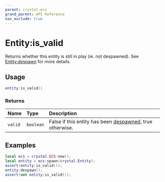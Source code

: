 ```yaml
---
parent: crystal.ecs
grand_parent: API Reference
nav_exclude: true
---
```


# Entity:is_valid

Returns whether this entity is still in play (ie. not despawned). See [Entity:despawn](entity_despawn) for more details.

## Usage

```lua
entity:is_valid()
```

### Returns

| Name    | Type      | Description                                                                |
| :------ | :-------- | :------------------------------------------------------------------------- |
| `valid` | `boolean` | False if this entity has been [despawned](entity_despawn), true otherwise. |

## Examples

```lua
local ecs = crystal.ECS:new();
local entity = ecs:spawn(crystal.Entity);
assert(entity:is_valid());
entity:despawn();
assert(not entity:is_valid());
```
